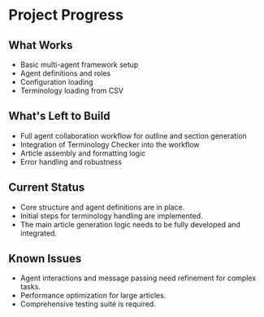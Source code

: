 # Project Progress

## What Works
- Basic multi-agent framework setup
- Agent definitions and roles
- Configuration loading
- Terminology loading from CSV

## What's Left to Build
- Full agent collaboration workflow for outline and section generation
- Integration of Terminology Checker into the workflow
- Article assembly and formatting logic
- Error handling and robustness

## Current Status
- Core structure and agent definitions are in place.
- Initial steps for terminology handling are implemented.
- The main article generation logic needs to be fully developed and integrated.

## Known Issues
- Agent interactions and message passing need refinement for complex tasks.
- Performance optimization for large articles.
- Comprehensive testing suite is required.
